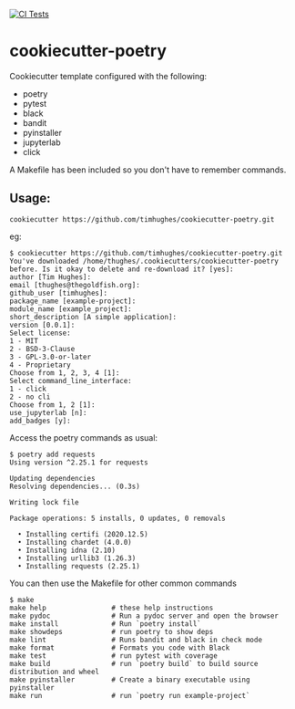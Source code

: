 [![CI Tests](https://github.com/timhughes/cookiecutter-poetry/actions/workflows/ci-tests.yml/badge.svg)](https://github.com/timhughes/cookiecutter-poetry/actions/workflows/ci-tests.yml)

# cookiecutter-poetry

Cookiecutter template configured with the following:

- poetry
- pytest
- black
- bandit
- pyinstaller
- jupyterlab
- click

A Makefile has been included so you don't have to remember commands.

## Usage:

    cookiecutter https://github.com/timhughes/cookiecutter-poetry.git

eg:

    $ cookiecutter https://github.com/timhughes/cookiecutter-poetry.git
    You've downloaded /home/thughes/.cookiecutters/cookiecutter-poetry before. Is it okay to delete and re-download it? [yes]:
    author [Tim Hughes]:
    email [thughes@thegoldfish.org]:
    github_user [timhughes]:
    package_name [example-project]:
    module_name [example_project]:
    short_description [A simple application]:
    version [0.0.1]:
    Select license:
    1 - MIT
    2 - BSD-3-Clause
    3 - GPL-3.0-or-later
    4 - Proprietary
    Choose from 1, 2, 3, 4 [1]:
    Select command_line_interface:
    1 - click
    2 - no cli
    Choose from 1, 2 [1]:
    use_jupyterlab [n]:
    add_badges [y]:

Access the poetry commands as usual:

    $ poetry add requests
    Using version ^2.25.1 for requests

    Updating dependencies
    Resolving dependencies... (0.3s)

    Writing lock file

    Package operations: 5 installs, 0 updates, 0 removals

      • Installing certifi (2020.12.5)
      • Installing chardet (4.0.0)
      • Installing idna (2.10)
      • Installing urllib3 (1.26.3)
      • Installing requests (2.25.1)

You can then use the Makefile for other common commands

    $ make
    make help                # these help instructions
    make pydoc               # Run a pydoc server and open the browser
    make install             # Run `poetry install`
    make showdeps            # run poetry to show deps
    make lint                # Runs bandit and black in check mode
    make format              # Formats you code with Black
    make test                # run pytest with coverage
    make build               # run `poetry build` to build source distribution and wheel
    make pyinstaller         # Create a binary executable using pyinstaller
    make run                 # run `poetry run example-project`
